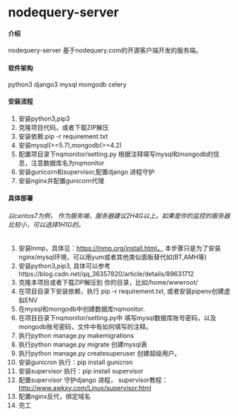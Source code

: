 # nodequery-server

#### 介绍
nodequery-server  基于nodequery.com的开源客户端开发的服务端。

#### 软件架构
python3
django3
mysql
mongodb
celery


#### 安装流程

1.  安装python3,pip3
2.  克隆项目代码，或者下载ZIP解压
3.  安装依赖:pip -r requirement.txt
4.  安装mysql(>=5.7),mongodb(>=4.2)
5.  配置项目录下nqmonitor/setting.py 根据注释填写mysql和mongodb的信息，注意数据库名为nqmonitor
6.  安装gunicorn和supervisor,配置django 进程守护
7.  安装nginx并配置gunicorn代理

#### 具体部署

###### 以centos7为例， 作为服务端，服务器建议2H4G以上。如果是你的监控的服务器比较小，可以选择1H1G的。

1.  安装lnmp，具体见：https://lnmp.org/install.html， 本步骤只是为了安装nginx/mysql环境，可以用yum或者其他类似面板替代如(BT,AMH等)
2.  安装python3,pip3, 具体可以参考https://blog.csdn.net/qq_36357820/article/details/89631712
3.  克隆本项目或者下载ZIP解压到 你的目录，比如/home/wwwroot/
4.  在项目目录下安装依赖，执行 pip -r requirement.txt, 或者安装pipenv创建虚拟ENV
5.  在mysql和mongodb中创建数据库nqmonitor.
6.  在项目目录下nqmonitor/setting.py中 填写mysql数据库账号密码，以及mongodb账号密码，文件中有如何填写的注释。
7.  执行python manage.py makemigrations  
8.  执行python manage.py migrate    创建mysql表
9.  执行python manage.py createsuperuser 创建超级用户。
10. 安装gunicron    执行：pip install gunicron
11. 安装supervisor    执行：pip install supervisor
12. 配置supervisor 守护django 进程，  supervisor教程：http://www.awkxy.com/Linux/supervisor.html
13. 配置nginx反代，绑定域名
14. 完工


